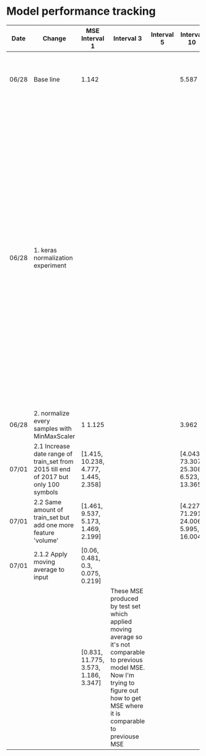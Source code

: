 # Model performance tracking
| Date  | Change                          | MSE Interval 1|Interval 3|Interval 5|Interval 10| Description |
|-------|---------------------------------|----------------|-------------|----|----|----|
|06/28|Base line|1.142|||5.587|normalize each symbols with MinMaxScaler, train_set from 2017-06-01 till 2017-12-31, mse score of 'A'|
|06/28|1. keras normalization experiment|||||I want to finalize which normalization method I should bring forward then I will apply other techniques to reduce loss. I want to normalize every samples of train_set but I feel a problem e.g two original samples x_1, y_1 = [1,2,3,4], [5] and x_2, y_2 = [2,3,4,5], [6] after transformed -> [0,0.25,0.5,0.75], [1]. To overcome this I have tried `StandardScaler`, `RobustScaler` but they are the same except `MaxAbsScaler` but still `MinMaxScaler` produce better results. For conclusion I prefer MinMaxScaler since I think that sequentially values is very less chance in stock price data or never|
|06/28|2. normalize every samples with MinMaxScaler|1 1.125|||3.962|train_set from 2017-06-01 till 2017-12-31, mse score of 'A'|
|07/01|2.1 Increase date range of train_set from 2015 till end of 2017 but only 100 symbols|[1.415, 10.238, 4.777, 1.445, 2.358]|||[4.043, 73.307, 25.308, 6.523, 13.365]|I want to compare 5 symbols (A, AAPL, ABAX, ACIU, ADUS) rather than only one symbol|
|07/01|2.2 Same amount of train_set but add one more feature 'volume'|[1.461, 9.537, 5.173, 1.469, 2.199]|||[4.227, 71.291, 24.006, 5.995, 16.004]|
|07/01|2.1.2 Apply moving average to input|[0.06, 0.481, 0.3, 0.075, 0.219]
|||[0.831, 11.775, 3.573, 1.186, 3.347]|These MSE produced by test set which applied moving average so it's not comparable to previous model MSE. Now I'm trying to figure out how to get MSE where it is comparable to previouse MSE|